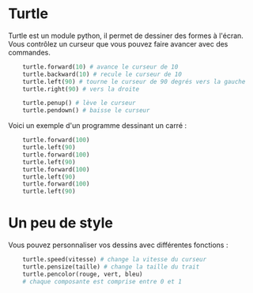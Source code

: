 # Turtle

Turtle est un module python, il permet de dessiner des formes à l'écran.\
Vous contrôlez un curseur que vous pouvez faire avancer avec des commandes.

```python
    turtle.forward(10) # avance le curseur de 10
    turtle.backward(10) # recule le curseur de 10
    turtle.left(90) # tourne le curseur de 90 degrés vers la gauche
    turtle.right(90) # vers la droite

    turtle.penup() # lève le curseur
    turtle.pendown() # baisse le curseur    
```

Voici un exemple d'un programme dessinant un carré :

```python
    turtle.forward(100)
    turtle.left(90)
    turtle.forward(100)
    turtle.left(90)
    turtle.forward(100)
    turtle.left(90)
    turtle.forward(100)
    turtle.left(90)
```

# Un peu de style

Vous pouvez personnaliser vos dessins avec différentes fonctions :

```python
    turtle.speed(vitesse) # change la vitesse du curseur
    turtle.pensize(taille) # change la taille du trait
    turtle.pencolor(rouge, vert, bleu)
    # chaque composante est comprise entre 0 et 1
```
